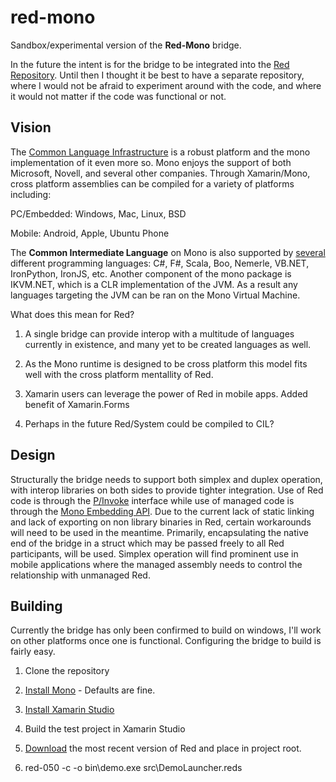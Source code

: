 red-mono
========

Sandbox/experimental version of the **Red-Mono** bridge.

In the future the intent is for the bridge to be integrated into the [Red Repository](https://github.com/red/red).  Until then I thought it be best to have a separate repository, where I would not be afraid to experiment around with the code, and where it would not matter if the code was functional or not.

Vision
------------------------

The [Common Language Infrastructure](http://www.ecma-international.org/publications/standards/Ecma-335.htm) is a robust platform and the mono implementation of it even more so.  Mono enjoys the support of both Microsoft, Novell, and several other companies.  Through Xamarin/Mono, cross platform assemblies can be compiled for a variety of platforms including:

PC/Embedded: Windows, Mac, Linux, BSD

Mobile:      Android, Apple, Ubuntu Phone

The **Common Intermediate Language** on Mono is also supported by [several](http://www.mono-project.com/docs/about-mono/languages/) different programming languages: C#, F#, Scala, Boo, Nemerle, VB.NET, IronPython, IronJS, etc.  Another component of the mono package is IKVM.NET, which is a CLR implementation of the JVM.  As a result any languages targeting the JVM can be ran on the Mono Virtual Machine.

What does this mean for Red?

1. A single bridge can provide interop with a multitude of languages currently in existence, and many yet to be created languages as well.

2. As the Mono runtime is designed to be cross platform this model fits well with the cross platform mentallity of Red.

3. Xamarin users can leverage the power of Red in mobile apps.  Added benefit of Xamarin.Forms

4. Perhaps in the future Red/System could be compiled to CIL?

Design
------------------------

Structurally the bridge needs to support both simplex and duplex operation, with interop libraries on both sides to provide tighter integration.  Use of Red code is through the [P/Invoke](http://www.mono-project.com/docs/advanced/pinvoke/) interface while use of managed code is through the [Mono Embedding API](http://www.mono-project.com/docs/advanced/embedding/).  Due to the current lack of static linking and lack of exporting on non library binaries in Red, certain workarounds will need to be used in the meantime.  Primarily, encapsulating the native end of the bridge in a struct which may be passed freely to all Red participants, will be used.  Simplex operation will find prominent use in mobile applications where the managed assembly needs to control the relationship with unmanaged Red.

Building
------------------------

Currently the bridge has only been confirmed to build on windows, I'll work on other platforms once one is functional.  Configuring the bridge to build is fairly easy.

1. Clone the repository

2. [Install Mono](http://www.mono-project.com/download/) - Defaults are fine.

3. [Install Xamarin Studio](http://www.monodevelop.com/download/)

4. Build the test project in Xamarin Studio

5. [Download](http://www.red-lang.org/p/download.html) the most recent version of Red and place in project root.

6. red-050 -c -o bin\demo.exe src\DemoLauncher.reds